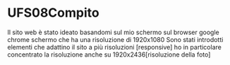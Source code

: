 # UFS08Compito

Il sito web è stato ideato basandomi sul mio schermo sul browser google chrome schermo che ha una risoluzione di 1920x1080 
Sono stati introdotti elementi che adattino il sito a più risoluzioni [responsive] 
ho in particolare concentrato la risoluzione anche su 1920x2436[risoluzione della foto]
